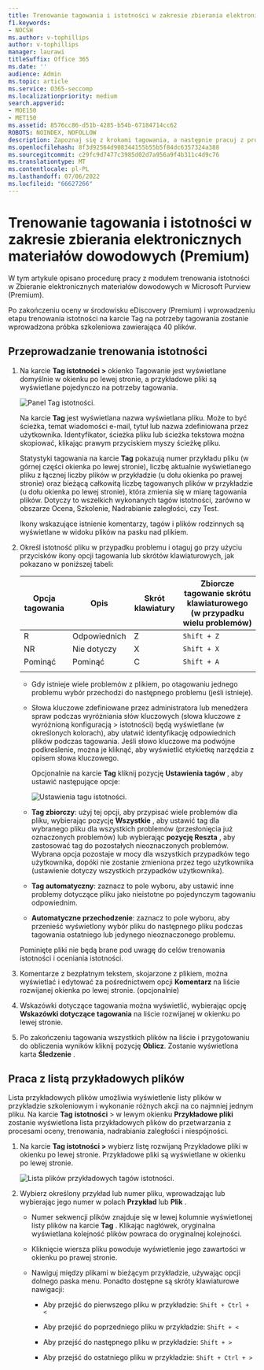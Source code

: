```yaml
---
title: Trenowanie tagowania i istotności w zakresie zbierania elektronicznych materiałów dowodowych (Premium)
f1.keywords:
- NOCSH
ms.author: v-tophillips
author: v-tophillips
manager: laurawi
titleSuffix: Office 365
ms.date: ''
audience: Admin
ms.topic: article
ms.service: O365-seccomp
ms.localizationpriority: medium
search.appverid:
- MOE150
- MET150
ms.assetid: 8576cc86-d51b-4285-b54b-67184714cc62
ROBOTS: NOINDEX, NOFOLLOW
description: Zapoznaj się z krokami tagowania, a następnie pracuj z próbką szkoleniową zawierającą 40 plików na etapie trenowania istotności w usłudze eDiscovery (Premium).
ms.openlocfilehash: 8f3d92564d908344155b55b5f84dc6357324a388
ms.sourcegitcommit: c29fc9d7477c3985d02d7a956a9f4b311c4d9c76
ms.translationtype: MT
ms.contentlocale: pl-PL
ms.lasthandoff: 07/06/2022
ms.locfileid: "66627266"
---
```

# <a name="tagging-and-relevance-training-in-ediscovery-premium"></a>Trenowanie tagowania i istotności w zakresie zbierania elektronicznych materiałów dowodowych (Premium)
  
W tym artykule opisano procedurę pracy z modułem trenowania istotności w Zbieranie elektronicznych materiałów dowodowych w Microsoft Purview (Premium).
  
Po zakończeniu oceny w środowisku eDiscovery (Premium) i wprowadzeniu etapu trenowania istotności na karcie Tag na potrzeby tagowania zostanie wprowadzona próbka szkoleniowa zawierająca 40 plików.
  
## <a name="performing-relevance-training"></a>Przeprowadzanie trenowania istotności

1. Na karcie **Tag istotności \>** okienko Tagowanie jest wyświetlane domyślnie w okienku po lewej stronie, a przykładowe pliki są wyświetlane pojedynczo na potrzeby tagowania.

    ![Panel Tag istotności.](../media/0cf19ab4-b427-4a7f-8749-0f4ed9afaf58.png)
  
    Na karcie **Tag** jest wyświetlana nazwa wyświetlana pliku. Może to być ścieżka, temat wiadomości e-mail, tytuł lub nazwa zdefiniowana przez użytkownika. Identyfikator, ścieżka pliku lub ścieżka tekstowa można skopiować, klikając prawym przyciskiem myszy ścieżkę pliku.

    Statystyki tagowania na karcie **Tag** pokazują numer przykładu pliku (w górnej części okienka po lewej stronie), liczbę aktualnie wyświetlanego pliku z łącznej liczby plików w przykładzie (u dołu okienka po prawej stronie) oraz bieżącą całkowitą liczbę tagowanych plików w przykładzie (u dołu okienka po lewej stronie), która zmienia się w miarę tagowania plików. Dotyczy to wszelkich wykonanych tagów istotności, zarówno w obszarze Ocena, Szkolenie, Nadrabianie zaległości, czy Test.

    Ikony wskazujące istnienie komentarzy, tagów i plików rodzinnych są wyświetlane w widoku plików na pasku nad plikiem.

2. Określ istotność pliku w przypadku problemu i otaguj go przy użyciu przycisków ikony opcji tagowania lub skrótów klawiaturowych, jak pokazano w poniższej tabeli:

   |**Opcja tagowania**|**Opis**|**Skrót klawiatury**|**Zbiorcze tagowanie skrótu klawiaturowego (w przypadku wielu problemów)**|
   |-----|-----|-----|-----|
   |R  <br/> |Odpowiednich  <br/> |Z  <br/> |`Shift + Z`  <br/> |
   |NR  <br/> |Nie dotyczy  <br/> |X  <br/> |`Shift + X`  <br/> |
   |Pominąć  <br/> |Pominąć  <br/> |C  <br/> |`Shift + A`  <br/> |
   |||||

   - Gdy istnieje wiele problemów z plikiem, po otagowaniu jednego problemu wybór przechodzi do następnego problemu (jeśli istnieje).  

   - Słowa kluczowe zdefiniowane przez administratora lub menedżera spraw podczas wyróżniania słów kluczowych (słowa kluczowe z wyróżnioną konfiguracją \> istotności) będą wyświetlane (w określonych kolorach), aby ułatwić identyfikację odpowiednich plików podczas tagowania. Jeśli słowo kluczowe ma podwójne podkreślenie, można je kliknąć, aby wyświetlić etykietkę narzędzia z opisem słowa kluczowego.

     Opcjonalnie na karcie **Tag** kliknij pozycję **Ustawienia tagów** , aby ustawić następujące opcje:

      ![Ustawienia tagu istotności.](../media/533e89fa-7eb4-409e-ab07-f5aab9296dd8.png)
  
   - **Tag zbiorczy**: użyj tej opcji, aby przypisać wiele problemów dla pliku, wybierając pozycję **Wszystkie** , aby ustawić tag dla wybranego pliku dla wszystkich problemów (przesłonięcia już oznaczonych problemów) lub wybierając **pozycję Reszta** , aby zastosować tag do pozostałych nieoznaczonych problemów. Wybrana opcja pozostaje w mocy dla wszystkich przypadków tego użytkownika, dopóki nie zostanie zmieniona przez tego użytkownika (ustawienie dotyczy wszystkich przypadków użytkownika).

   - **Tag automatyczny**: zaznacz to pole wyboru, aby ustawić inne problemy dotyczące pliku jako nieistotne po pojedynczym tagowaniu odpowiednim.

   - **Automatyczne przechodzenie**: zaznacz to pole wyboru, aby przenieść wyświetlony wybór pliku do następnego pliku podczas tagowania ostatniego lub jedynego nieoznaczonego problemu.

    Pominięte pliki nie będą brane pod uwagę do celów trenowania istotności i oceniania istotności.

3. Komentarze z bezpłatnym tekstem, skojarzone z plikiem, można wyświetlać i edytować za pośrednictwem opcji **Komentarz** na liście rozwijanej okienka po lewej stronie. (opcjonalnie)

4. Wskazówki dotyczące tagowania można wyświetlić, wybierając opcję **Wskazówki dotyczące tagowania** na liście rozwijanej w okienku po lewej stronie.

5. Po zakończeniu tagowania wszystkich plików na liście i przygotowaniu do obliczenia wyników kliknij pozycję **Oblicz**. Zostanie wyświetlona karta **Śledzenie** .  

## <a name="working-with-the-sample-files-list"></a>Praca z listą przykładowych plików

Lista przykładowych plików umożliwia wyświetlenie listy plików w przykładzie szkoleniowym i wykonanie różnych akcji na co najmniej jednym pliku. Na karcie **Tag** **istotności** \> w lewym okienku **Przykładowe pliki** zostanie wyświetlona lista przykładowych plików do przetwarzania z procesami oceny, trenowania, nadrabiania zaległości i niespójności.
  
1. Na karcie **Tag istotności \>** wybierz listę rozwijaną Przykładowe pliki w okienku po lewej stronie. Przykładowe pliki są wyświetlane w okienku po lewej stronie.

    ![Lista plików przykładowych tagów istotności.](../media/fd058bdd-645a-4af1-a1eb-bff08581cb18.png)
  
2. Wybierz określony przykład lub numer pliku, wprowadzając lub wybierając jego numer w polach **Przykład** lub **Plik** .

   - Numer sekwencji plików znajduje się w lewej kolumnie wyświetlonej listy plików na karcie **Tag** . Klikając nagłówek, oryginalna wyświetlana kolejność plików powraca do oryginalnej kolejności.

   - Kliknięcie wiersza pliku powoduje wyświetlenie jego zawartości w okienku po prawej stronie.

   - Nawiguj między plikami w bieżącym przykładzie, używając opcji dolnego paska menu. Ponadto dostępne są skróty klawiaturowe nawigacji:
  
     - Aby przejść do pierwszego pliku w przykładzie: `Shift + Ctrl + <`

     - Aby przejść do poprzedniego pliku w przykładzie: `Shift + <`

     - Aby przejść do następnego pliku w przykładzie: `Shift + >`

     - Aby przejść do ostatniego pliku w przykładzie: `Shift + Ctrl + >`
